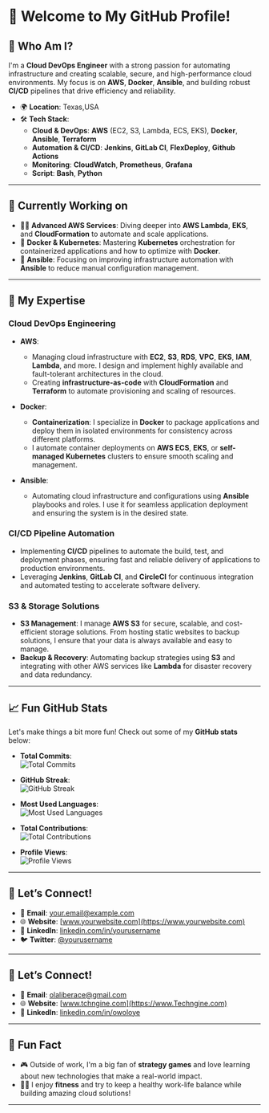 # 👋 Welcome to My GitHub Profile!

## 🌟 Who Am I?
I'm a **Cloud DevOps Engineer** with a strong passion for automating infrastructure and creating scalable, secure, and high-performance cloud environments. My focus is on **AWS**, **Docker**, **Ansible**, and building robust **CI/CD** pipelines that drive efficiency and reliability.

- 🌍 **Location**: Texas,USA
- 🛠️ **Tech Stack**:  
  - **Cloud & DevOps**: **AWS** (EC2, S3, Lambda, ECS, EKS), **Docker**, **Ansible**, **Terraform**
  - **Automation & CI/CD**: **Jenkins**, **GitLab CI**, **FlexDeploy**, **Github Actions**
  - **Monitoring**: **CloudWatch**, **Prometheus**, **Grafana**
  - **Script**: **Bash**, **Python**

---

## 🌱 Currently Working on

- 🧑‍💻 **Advanced AWS Services**: Diving deeper into **AWS Lambda**, **EKS**, and **CloudFormation** to automate and scale applications.
- 🐳 **Docker & Kubernetes**: Mastering **Kubernetes** orchestration for containerized applications and how to optimize with **Docker**.
- 🔧 **Ansible**: Focusing on improving infrastructure automation with **Ansible** to reduce manual configuration management.

---

## 🔧 My Expertise

### **Cloud DevOps Engineering**

- **AWS**: 
  - Managing cloud infrastructure with **EC2**, **S3**, **RDS**, **VPC**, **EKS**, **IAM**, **Lambda**, and more. I design and implement highly available and fault-tolerant architectures in the cloud.
  - Creating **infrastructure-as-code** with **CloudFormation** and **Terraform** to automate provisioning and scaling of resources.

- **Docker**:  
  - **Containerization**: I specialize in **Docker** to package applications and deploy them in isolated environments for consistency across different platforms.
  - I automate container deployments on **AWS ECS**, **EKS**, or **self-managed Kubernetes** clusters to ensure smooth scaling and management.

- **Ansible**:  
  - Automating cloud infrastructure and configurations using **Ansible** playbooks and roles. I use it for seamless application deployment and ensuring the system is in the desired state.

### **CI/CD Pipeline Automation**

- Implementing **CI/CD** pipelines to automate the build, test, and deployment phases, ensuring fast and reliable delivery of applications to production environments.
- Leveraging **Jenkins**, **GitLab CI**, and **CircleCI** for continuous integration and automated testing to accelerate software delivery.

### **S3 & Storage Solutions**

- **S3 Management**: I manage **AWS S3** for secure, scalable, and cost-efficient storage solutions. From hosting static websites to backup solutions, I ensure that your data is always available and easy to manage.
- **Backup & Recovery**: Automating backup strategies using **S3** and integrating with other AWS services like **Lambda** for disaster recovery and data redundancy.

---
## 📈 Fun GitHub Stats

Let's make things a bit more fun! Check out some of my **GitHub stats** below:

- **Total Commits**:  
  ![Total Commits](https://img.shields.io/badge/Commits-🌍%20Total%20Commits-blue)

- **GitHub Streak**:  
  ![GitHub Streak](https://github-readme-streak-stats.herokuapp.com/?user=Liberace1&theme=radical)

- **Most Used Languages**:  
  ![Most Used Languages](https://github-readme-stats.vercel.app/api/top-langs/?username=Liberace1&layout=compact&theme=radical)

- **Total Contributions**:  
  ![Total Contributions](https://github-readme-stats.vercel.app/api?username=Liberace1&show_icons=true&hide_title=true&hide_border=true&count_private=true&theme=radical)

- **Profile Views**:  
  ![Profile Views](https://komarev.com/ghpvc/?username=Liberace1&color=brightgreen)

---

## 🤝 Let’s Connect!

- 📧 **Email**: [your.email@example.com](mailto:your.email@example.com)
- 🌐 **Website**: [www.yourwebsite.com](https://www.yourwebsite.com)
- 💼 **LinkedIn**: [linkedin.com/in/yourusername](https://www.linkedin.com/in/yourusername)
- 🐦 **Twitter**: [@yourusername](https://twitter.com/yourusername)

---
## 🤝 Let’s Connect!

- 📧 **Email**: [olaliberace@gmail.com](mailto:olaliberace@gmail.com)
- 🌐 **Website**: [www.tchngine.com](https://www.Techngine.com)
- 💼 **LinkedIn**: [linkedin.com/in/owoloye](https://www.linkedin.com/in/owoloye)

---

## 📌 Fun Fact

- 🎮 Outside of work, I'm a big fan of **strategy games** and love learning about new technologies that make a real-world impact.
- 🏋️‍♂️ I enjoy **fitness** and try to keep a healthy work-life balance while building amazing cloud solutions!

---

<!---
Liberace1/Liberace1 is a ✨ special ✨ repository because its `README.md` (this file) appears on your GitHub profile.
You can click the Preview link to take a look at your changes.
--->
